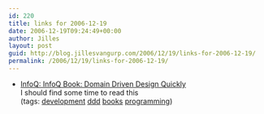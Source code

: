 ```yaml
---
id: 220
title: links for 2006-12-19
date: 2006-12-19T09:24:49+00:00
author: Jilles
layout: post
guid: http://blog.jillesvangurp.com/2006/12/19/links-for-2006-12-19/
permalink: /2006/12/19/links-for-2006-12-19/
---
```

<ul class="delicious">
	<li>
		<div class="delicious-link"><a href="http://www.infoq.com/news/2006/12/domain-driven-design">InfoQ: InfoQ Book: Domain Driven Design Quickly</a></div>
		<div class="delicious-extended">I should find some time to read this</div>
		<div class="delicious-tags">(tags: <a href="http://del.icio.us/jillesvangurp/development">development</a> <a href="http://del.icio.us/jillesvangurp/ddd">ddd</a> <a href="http://del.icio.us/jillesvangurp/books">books</a> <a href="http://del.icio.us/jillesvangurp/programming">programming</a>)</div>
	</li>
</ul>
